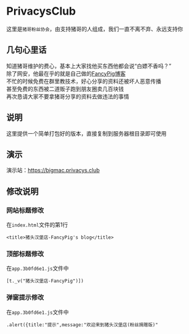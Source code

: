 # PrivacysClub
这里是`猪哥粉丝协会`，由支持猪哥的人组成，我们一直不离不弃、永远支持你

## 几句心里话
知道猪哥维护的费心，基本上大家找他买东西他都会说“白嫖不香吗？”<br />
除了网安，他最在乎的就是自己做的[FancyPig博客](https://www.iculture.cc)<br />
不忙的时候免费在群里教技术，好心分享的资料还被坏人恶意传播<br />
甚至免费的东西被二道贩子跑到朋友圈卖几百块钱<br />
再次恳请大家不要拿猪哥分享的资料去做违法的事情<br />

## 说明
这里提供一个简单打包好的版本，直接复制到服务器根目录即可使用

## 演示
演示站：https://bigmac.privacys.club

## 修改说明
### 网站标题修改
在`index.html`文件的第1行
```
<title>猪头汉堡店-FancyPig's blog</title>
```
### 顶部标题修改
在`app.3b0fd6e1.js`文件中
```
[t._v("猪头汉堡店-FancyPig")])
```
### 弹窗提示修改
在`app.3b0fd6e1.js`文件中
```
.alert({title:"提示",message:"欢迎来到猪头汉堡店(粉丝捐赠版)"
```
